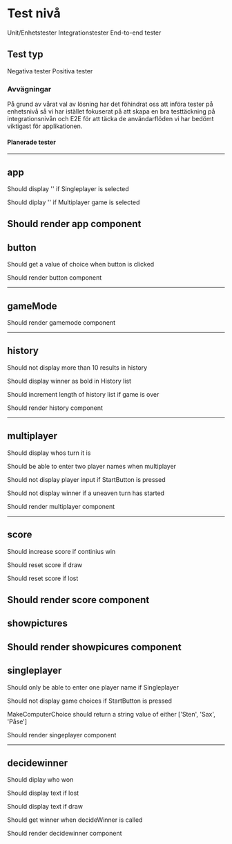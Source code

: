 # Test nivå

Unit/Enhetstester
Integrationstester
End-to-end tester

## Test typ

Negativa tester
Positiva tester

### Avvägningar

På grund av vårat val av lösning har det föhindrat oss att införa tester på enhetsnivå så vi har istället fokuserat på att skapa en bra testtäckning på integrationsnivån och E2E för att täcka de användarflöden vi har bedömt viktigast för applikationen.

#### Planerade tester

-----------
app
-----------
Should display '' if Singleplayer is selected

Should diplay '' if Multiplayer game is selected

Should render app component
-----------
button
-----------
Should get a value of choice when button is clicked

Should render button component

-----------
gameMode
-----------
Should render gamemode component

-----------
history
-----------
Should not display more than 10 results in history

Should display winner as bold in History list

Should increment length of history list if game is over

Should render history component

-----------
multiplayer
-----------
Should display whos turn it is

Should be able to enter two player names when multiplayer

Should not display player input if StartButton is pressed

Should not display winner if a uneaven turn has started

Should render multiplayer component

-----------
score
-----------
Should increase score if continius win

Should reset score if draw

Should reset score if lost

Should render score component
-----------
showpictures
-----------
Should render showpicures component
-----------
singleplayer
-----------
Should only be able to enter one player name if Singleplayer

Should not display game choices if StartButton is pressed

MakeComputerChoice should return a string value of either ['Sten', 'Sax', 'Påse']

Should render singeplayer component

-----------
decidewinner
-----------
Should diplay who won

Should display text if lost

Should display text if draw

Should get winner when decideWinner is called

Should render decidewinner component